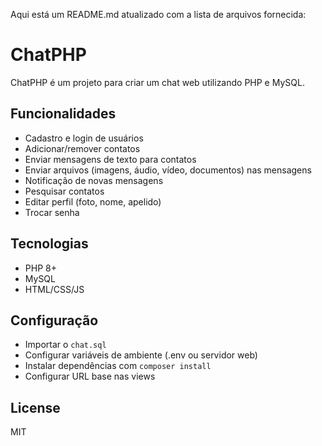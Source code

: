 Aqui está um README.md atualizado com a lista de arquivos fornecida:

# ChatPHP

ChatPHP é um projeto para criar um chat web utilizando PHP e MySQL. 

## Funcionalidades

- Cadastro e login de usuários
- Adicionar/remover contatos
- Enviar mensagens de texto para contatos
- Enviar arquivos (imagens, áudio, vídeo, documentos) nas mensagens
- Notificação de novas mensagens
- Pesquisar contatos
- Editar perfil (foto, nome, apelido)
- Trocar senha

## Tecnologias

- PHP 8+
- MySQL  
- HTML/CSS/JS

## Configuração

- Importar o `chat.sql` 
- Configurar variáveis de ambiente (.env ou servidor web)
- Instalar dependências com `composer install`
- Configurar URL base nas views

## License

MIT
